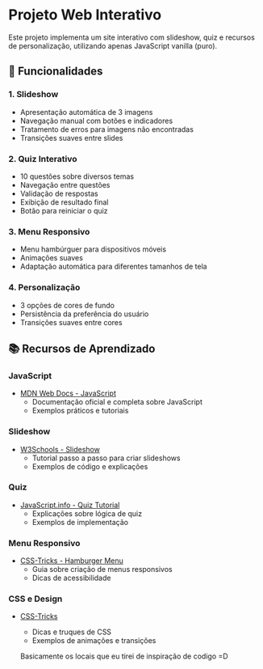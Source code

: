 # Projeto Web Interativo

Este projeto implementa um site interativo com slideshow, quiz e recursos de personalização, utilizando apenas JavaScript vanilla (puro).

## 🚀 Funcionalidades

### 1. Slideshow
- Apresentação automática de 3 imagens
- Navegação manual com botões e indicadores
- Tratamento de erros para imagens não encontradas
- Transições suaves entre slides

### 2. Quiz Interativo
- 10 questões sobre diversos temas
- Navegação entre questões
- Validação de respostas
- Exibição de resultado final
- Botão para reiniciar o quiz

### 3. Menu Responsivo
- Menu hambúrguer para dispositivos móveis
- Animações suaves
- Adaptação automática para diferentes tamanhos de tela

### 4. Personalização
- 3 opções de cores de fundo
- Persistência da preferência do usuário
- Transições suaves entre cores

## 📚 Recursos de Aprendizado

### JavaScript
- [MDN Web Docs - JavaScript](https://developer.mozilla.org/pt-BR/docs/Web/JavaScript)
  - Documentação oficial e completa sobre JavaScript
  - Exemplos práticos e tutoriais

### Slideshow
- [W3Schools - Slideshow](https://www.w3schools.com/howto/howto_js_slideshow.asp)
  - Tutorial passo a passo para criar slideshows
  - Exemplos de código e explicações

### Quiz
- [JavaScript.info - Quiz Tutorial](https://javascript.info/quiz)
  - Explicações sobre lógica de quiz
  - Exemplos de implementação

### Menu Responsivo
- [CSS-Tricks - Hamburger Menu](https://css-tricks.com/hamburger-menu-with-a-side-of-react-hooks-and-styled-components/)
  - Guia sobre criação de menus responsivos
  - Dicas de acessibilidade

### CSS e Design
- [CSS-Tricks](https://css-tricks.com/)
  - Dicas e truques de CSS
  - Exemplos de animações e transições

  Basicamente os locais que eu tirei de inspiração de codigo =D